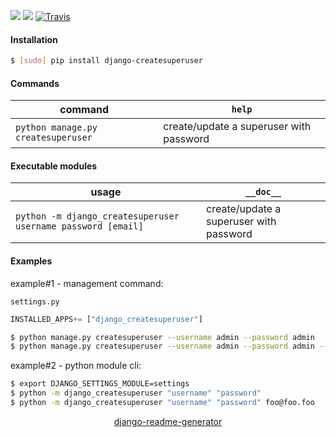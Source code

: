 <!--
https://pypi.org/project/readme-generator/
https://pypi.org/project/python-readme-generator/
https://pypi.org/project/django-readme-generator/
-->

[![](https://img.shields.io/pypi/pyversions/django-createsuperuser.svg?longCache=True)](https://pypi.org/project/django-createsuperuser/)
[![](https://img.shields.io/pypi/v/django-createsuperuser.svg?maxAge=3600)](https://pypi.org/project/django-createsuperuser/)
[![Travis](https://api.travis-ci.org/andrewp-as-is/django-createsuperuser.py.svg?branch=master)](https://travis-ci.org/andrewp-as-is/django-createsuperuser.py/)

#### Installation
```bash
$ [sudo] pip install django-createsuperuser
```

#### Commands
command|`help`
-|-
`python manage.py createsuperuser` |create/update a superuser with password

#### Executable modules
usage|`__doc__`
-|-
`python -m django_createsuperuser username password [email]` |create/update a superuser with password

#### Examples
example#1 - management command:

`settings.py`
```python
INSTALLED_APPS+= ["django_createsuperuser"]
```

```bash
$ python manage.py createsuperuser --username admin --password admin
$ python manage.py createsuperuser --username admin --password admin --email foo@foo.foo
```

example#2 - python module cli:
```bash
$ export DJANGO_SETTINGS_MODULE=settings
$ python -m django_createsuperuser "username" "password"
$ python -m django_createsuperuser "username" "password" foo@foo.foo
```

<p align="center">
    <a href="https://pypi.org/project/django-readme-generator/">django-readme-generator</a>
</p>